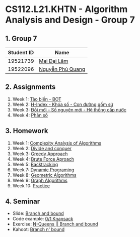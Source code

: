# CS112.L21.KHTN - Algorithm Analysis and Design - Group 7

## 1. Group 7
| Student ID | Name |
| --- | --- |
| 19521739 | [Mai Đại Lâm](https://github.com/Kaito-Kido) |
| 19522096 | [Nguyễn Phú Quang](https://github.com/McPepperoni) |

## 2. Assignments
1. Week 1: [Tảo biển - BOT](https://github.com/McPepperoni/CS112.L21.KHTN/tree/main/Homework/Week1)
2. Week 2: [H-Index - Khóa số - Con đường gốm sứ](https://github.com/McPepperoni/CS112.L21.KHTN/tree/main/Homework/Week2)
3. Week 3: [Đổi mới - Số nguyên mới - Hệ thống cấp nước](https://github.com/McPepperoni/CS112.L21.KHTN/tree/main/Assignments/Week3)
4. Week 4: [Phân số]()

## 3. Homework
1. Week 1: [Complexity Analysis of Algorithms](https://github.com/McPepperoni/CS112.L21.KHTN/tree/main/Homework/Week1) 
2. Week 2: [Divide and conquer](https://github.com/McPepperoni/CS112.L21.KHTN/tree/main/Homework/Week2)
3. Week 3: [Greedy Approach](https://github.com/McPepperoni/CS112.L21.KHTN/tree/main/Homework/Week3)
4. Week 4: [Brute Force Aproach](https://github.com/McPepperoni/CS112.L21.KHTN/tree/main/Homework/Week4)
5. Week 5: [Backtracking](https://github.com/McPepperoni/CS112.L21.KHTN/tree/main/Homework/Week5)
6. Week 7: [Dynamic Programing](https://github.com/McPepperoni/CS112.L21.KHTN/tree/main/Homework/Week7)
7. Week 8: [Geometric Algorithms](https://github.com/McPepperoni/CS112.L21.KHTN/tree/main/Homework/Week8)
8. Week 9: [Graph Algorithms](https://github.com/McPepperoni/CS112.L21.KHTN/tree/main/Homework/Week9)
9. Week 10: [Practice](https://github.com/McPepperoni/CS112.L21.KHTN/tree/main/Homework/Week10)
## 4. Seminar
- Slide: [Branch and bound](https://uithcm-my.sharepoint.com/:p:/g/personal/19522096_ms_uit_edu_vn/EcqemTVRv5xGtiNv5ozW0hsBwJe-GT9M_YCdJaCdPD0LCw?e=XNNPTa)
- Code example: [0/1 Knapsack]()
- Exercise: [N-Queens || Branch and bound](https://drive.google.com/drive/folders/1OtuymA9cYkc6OGFagGY5_bQpO30QUl05?usp=sharing)
- Kahoot: [Branch n' bound](https://create.kahoot.it/share/branch-n-bound/138d3fe3-6cea-43c2-adcf-5e7380a28f6d)

